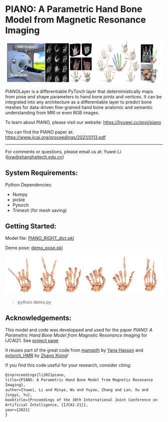 PIANO: A Parametric Hand Bone Model from Magnetic Resonance Imaging
========

![](assets/piano_teaser.png)

PIANOLayer is a differentiable PyTorch layer that deterministically maps from pose and shape parameters to hand bone joints and vertices.
It can be integrated into any architecture as a differentiable layer to predict bone meshes for data-driven fine-grained hand bone anatomic and semantic understanding from MRI or even RGB images.

To learn about PIANO, please visit our website: https://liyuwei.cc/proj/piano

You can find the PIANO paper at: https://www.ijcai.org/proceedings/2021/0113.pdf

---

For comments or questions, please email us at: Yuwei Li (liyw@shanghaitech.edu.cn)


System Requirements:
---

Python Dependencies:
- Numpy 
- pickle
- Pytorch		 	
- Trimesh (for mesh saving)  


Getting Started:
---

Model file:
[PIANO_RIGHT_dict.pkl](assets/PIANO_RIGHT_dict.pkl)

Demo pose:
[demo_pose.pkl](assets/demo_pose.pkl)

![](assets/demo_pose.png)

> python demo.py


Acknowledgements:
---
This model and code was developped and used for the paper *PIANO: A Parametric Hand Bone Model from Magnetic Resonance Imaging* for IJCAI21.
See [project page](https://liyuwei.cc/proj/piano)

It reuses part of the great code from 
[manopth](https://github.com/hassony2/manopth/blob/master/manopth) by [Yana Hasson](https://hassony2.github.io/) and 
[pytorch_HMR](https://github.com/MandyMo/pytorch_HMR) by [Zhang Xiong](https://github.com/MandyMo)!


If you find this code useful for your research, consider citing:

```
@inproceedings{li2021piano,
title={PIANO: A Parametric Hand Bone Model from Magnetic Resonance Imaging},
author={Yuwei, Li and Minye, Wu and Yuyao, Zhang and Lan, Xu and Jingyi, Yu},
booktitle={Proceedings of the 30th International Joint Conference on Artificial Intelligence, {IJCAI-21}},
year={2021}
}
```